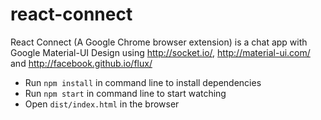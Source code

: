 react-connect
=============

React Connect (A Google Chrome browser extension) is a chat app with Google Material-UI Design using http://socket.io/, http://material-ui.com/ and http://facebook.github.io/flux/
- Run ``npm install`` in command line to install dependencies
- Run ``npm start`` in command line to start watching
- Open ``dist/index.html`` in the browser
